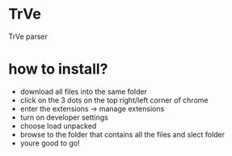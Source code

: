 # TrVe
TrVe parser

# how to install?

* download all files into the same folder
* click on the 3 dots on the top right/left corner of chrome
* enter the extensions -> manage extensions
* turn on developer settings
* choose load unpacked
* browse to the folder that contains all the files and slect folder
* youre good to go!
